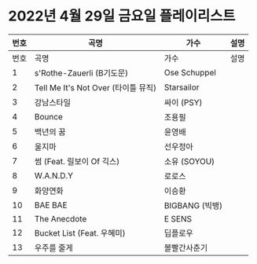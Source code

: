 # 2022년 4월 29일 금요일 플레이리스트

| 번호 | 곡명 | 가수 | 설명 |
|------|------|------|------|
| 번호 | 곡명 | 가수 | 설명 |
| 1 | s'Rothe-Zauerli (B기도문) | Ose Schuppel |  |
| 2 | Tell Me It's Not Over (타이틀 뮤직) | Starsailor |  |
| 3 | 강남스타일 | 싸이 (PSY) |  |
| 4 | Bounce | 조용필 |  |
| 5 | 백년의 꿈 | 윤영배 |  |
| 6 | 울지마 | 선우정아 |  |
| 7 | 썸 (Feat. 릴보이 Of 긱스) | 소유 (SOYOU) |  |
| 8 | W.A.N.D.Y | 로로스 |  |
| 9 | 화양연화 | 이승환 |  |
| 10 | BAE BAE | BIGBANG (빅뱅) |  |
| 11 | The Anecdote | E SENS |  |
| 12 | Bucket List (Feat. 우혜미) | 딥플로우 |  |
| 13 | 우주를 줄게 | 볼빨간사춘기 |  |
